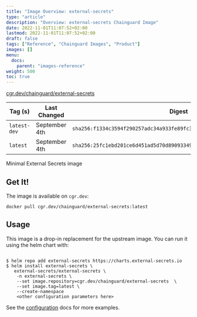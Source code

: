 ```yaml
---
title: "Image Overview: external-secrets"
type: "article"
description: "Overview: external-secrets Chainguard Image"
date: 2022-11-01T11:07:52+02:00
lastmod: 2022-11-01T11:07:52+02:00
draft: false
tags: ["Reference", "Chainguard Images", "Product"]
images: []
menu:
  docs:
    parent: "images-reference"
weight: 500
toc: true
---
```


[cgr.dev/chainguard/external-secrets](https://github.com/chainguard-images/images/tree/main/images/external-secrets)

| Tag (s)       | Last Changed  | Digest                                                                    |
|---------------|---------------|---------------------------------------------------------------------------|
|  `latest-dev` | September 4th | `sha256:f1334c3594f290257adc34a933fe89fc368b52e160b374fb3ff736ef0ab93431` |
|  `latest`     | September 4th | `sha256:25fc1ebd201ce6d451ad5d70d89093349590e494e832c5b5751da3998b4db6d5` |



Minimal External Secrets image 

## Get It!

The image is available on `cgr.dev`:

```
docker pull cgr.dev/chainguard/external-secrets:latest
```

## Usage

This image is a drop-in replacement for the upstream image.
You can run it using the helm chart with:

```shell
  
$ helm repo add external-secrets https://charts.external-secrets.io
$ helm install external-secrets \
   external-secrets/external-secrets \
    -n external-secrets \
    --set image.repository=cgr.dev/chainguard/external-secrets  \
    --set image.tag=latest \
    --create-namespace 
    <other configuration parameters here>
```

See the [configuration](https://github.com/external-secrets/external-secrets/tree/main/deploy/charts/external-secrets) docs for more examples.

